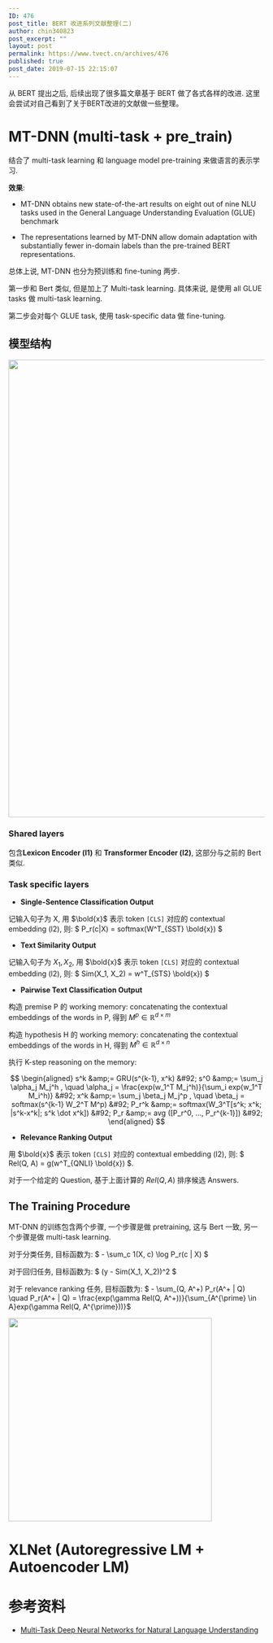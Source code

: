```yaml
---
ID: 476
post_title: BERT 改进系列文献整理(二)
author: chin340823
post_excerpt: ""
layout: post
permalink: https://www.tvect.cn/archives/476
published: true
post_date: 2019-07-15 22:15:07
---
```

从 BERT 提出之后, 后续出现了很多篇文章基于 BERT 做了各式各样的改进. 这里会尝试对自己看到了关于BERT改进的文献做一些整理。

<h1>MT-DNN (multi-task + pre_train)</h1>

结合了 multi-task learning 和 language model pre-training 来做语言的表示学习.

<strong>效果</strong>:

<ul>
<li>MT-DNN obtains new state-of-the-art results on eight out of nine NLU tasks used in the General Language Understanding Evaluation (GLUE) benchmark</p></li>
<li><p>The representations learned by MT-DNN allow domain adaptation with substantially fewer in-domain labels than the pre-trained BERT representations.</p></li>
</ul>

<p>总体上说, MT-DNN 也分为预训练和 fine-tuning 两步.

第一步和 Bert 类似, 但是加上了 Multi-task learning. 具体来说, 是使用 all GLUE tasks 做 multi-task learning.

第二步会对每个 GLUE task, 使用 task-specific data 做 fine-tuning.

<h2>模型结构</h2>

<img src="https://www.tvect.cn/wp-content/uploads/2019/07/mt-dnn-1024x735.png" width=900 align=center>

<h3>Shared layers</h3>

包含<strong>Lexicon Encoder (l1)</strong> 和 <strong>Transformer Encoder (l2)</strong>, 这部分与之前的 Bert 类似.

<h3>Task specific layers</h3>

<ul>
<li><strong>Single-Sentence Classification Output</strong></li>
</ul>

记输入句子为 X, 用 $\bold{x}$ 表示 token <code>[CLS]</code> 对应的 contextual embedding (l2), 则: $ P_r(c|X) = softmax(W^T_{SST} \bold{x}) $

<ul>
<li><strong>Text Similarity Output</strong></li>
</ul>

记输入句子为 $X_1, X_2$, 用 $\bold{x}$ 表示 token <code>[CLS]</code> 对应的 contextual embedding (l2), 则: $ Sim(X_1, X_2) = w^T_{STS} \bold{x}) $

<ul>
<li><strong>Pairwise Text Classification Output</strong></li>
</ul>

构造 premise P 的 working memory: concatenating the contextual embeddings of the words in P, 得到 $M^p \in \mathbb{R}^{d \times m}$

构造 hypothesis H 的 working memory: concatenating the contextual embeddings of the words in H, 得到 $M^h \in \mathbb{R}^{d \times n}$

执行 K-step reasoning on the memory:

$$
\begin{aligned}
s^k &amp;= GRU(s^{k-1}, x^k) &#92;
s^0 &amp;= \sum_j \alpha_j M_j^h , \quad \alpha_j = \frac{exp(w_1^T M_j^h)}{\sum_i exp(w_1^T M_i^h)} &#92;
x^k &amp;= \sum_j \beta_j M_j^p , \quad \beta_j = softmax(s^{k-1} W_2^T M^p) &#92;
P_r^k &amp;= softmax(W_3^T[s^k; x^k; |s^k-x^k|; s^k \dot x^k]) &#92;
P_r &amp;= avg ([P_r^0, ..., P_r^{k-1}]) &#92;
\end{aligned}
$$

<ul>
<li><strong>Relevance Ranking Output</strong></li>
</ul>

用 $\bold{x}$ 表示 token <code>[CLS]</code> 对应的 contextual embedding (l2), 则: $ Rel(Q, A) = g(w^T_{QNLI} \bold{x}) $.

对于一个给定的 Question, 基于上面计算的 $Rel(Q, A)$ 排序候选 Answers.

<h2>The Training Procedure</h2>

MT-DNN 的训练包含两个步骤, 一个步骤是做 pretraining, 这与 Bert 一致, 另一个步骤是做 multi-task learning.

对于分类任务, 目标函数为: $ - \sum_c 1(X, c) \log P_r(c | X) $

对于回归任务, 目标函数为: $ (y - Sim(X_1, X_2))^2 $

对于 relevance ranking 任务, 目标函数为: $ - \sum_(Q, A^+) P_r(A^+ | Q) \quad P_r(A^+ | Q) = \frac{exp(\gamma Rel(Q, A^+))}{\sum_{A^{\prime} \in A}exp(\gamma Rel(Q, A^{\prime}))}$

<img src="https://www.tvect.cn/wp-content/uploads/2019/07/mt-dnn-alg.png" width=400 align=center>

<h1>XLNet (Autoregressive LM + Autoencoder LM)</h1>

<h1>参考资料</h1>

<ul>
<li><a href="https://arxiv.org/abs/1901.11504">Multi-Task Deep Neural Networks for Natural Language Understanding</a></li>
</ul>